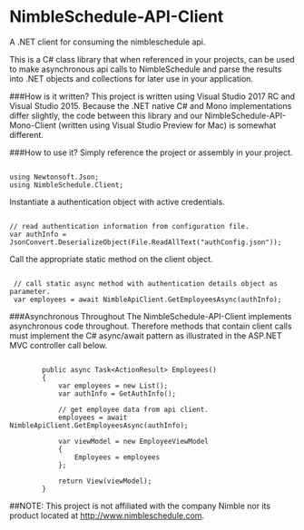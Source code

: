 # NimbleSchedule-API-Client
A .NET client for consuming the nimbleschedule api.


This is a C# class library that when referenced in your projects, can be used to make asynchronous api calls to NimbleSchedule and
parse the results into .NET objects and collections for later use in your application.

###How is it written?
This project is written using Visual Studio 2017 RC and Visual Studio 2015. Because the .NET native C# and Mono implementations
differ slightly, the code between this library and our NimbleSchedule-API-Mono-Client (written using Visual Studio Preview for Mac)
is somewhat different.

###How to use it?
Simply reference the project or assembly in your project.
<pre><code>
using Newtonsoft.Json;
using NimbleSchedule.Client;
</code></pre>

Instantiate a authentication object with active credentials.
<pre><code>
// read authentication information from configuration file.
var authInfo = JsonConvert.DeserializeObject<AuthInfo>(File.ReadAllText("authConfig.json"));
</code></pre>

Call the appropriate static method on the client object.
<pre><code>
 // call static async method with authentication details object as parameter.
 var employees = await NimbleApiClient.GetEmployeesAsync(authInfo);
</code></pre>

###Asynchronous Throughout
The NimbleSchedule-API-Client implements asynchronous code throughout. Therefore methods that contain client calls must implement the
C# async/await pattern as illustrated in the ASP.NET MVC controller call below.
<pre><code>
        public async Task&lt;ActionResult&gt; Employees()
        {
            var employees = new List<Employee>();
            var authInfo = GetAuthInfo();

            // get employee data from api client.
            employees = await NimbleApiClient.GetEmployeesAsync(authInfo);

            var viewModel = new EmployeeViewModel
            {
                Employees = employees
            };

            return View(viewModel);
        }
</code></pre>

##NOTE: This project is not affiliated with the company Nimble nor its product located at http://www.nimbleschedule.com.
